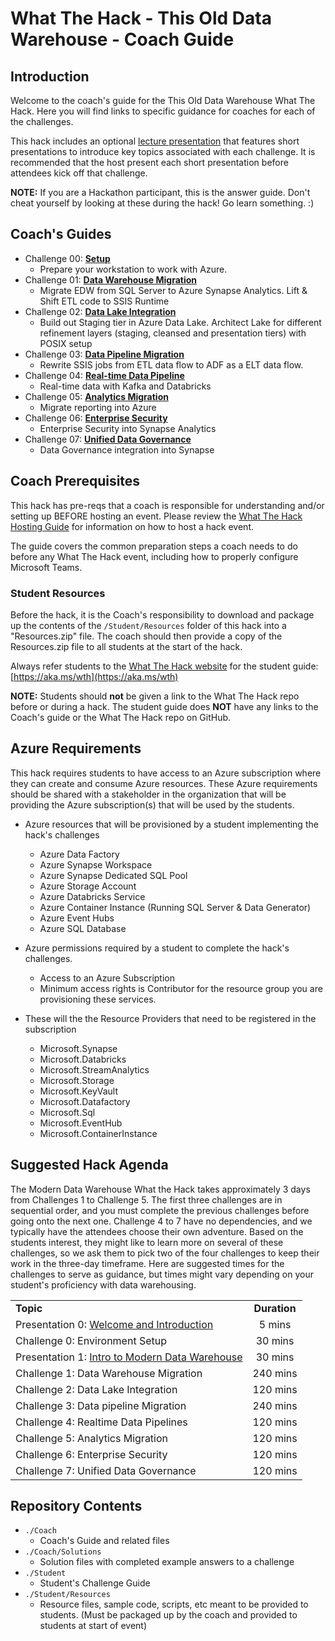 # What The Hack - This Old Data Warehouse - Coach Guide

## Introduction

Welcome to the coach's guide for the This Old Data Warehouse What The Hack. Here you will find links to specific guidance for coaches for each of the challenges.

This hack includes an optional [lecture presentation](./MDWWTHIntro.pptx?raw=true) that features short presentations to introduce key topics associated with each challenge. It is recommended that the host present each short presentation before attendees kick off that challenge.

**NOTE:** If you are a Hackathon participant, this is the answer guide. Don't cheat yourself by looking at these during the hack! Go learn something. :)

## Coach's Guides

- Challenge 00: **[Setup](./Solution-00.md)**
	 - Prepare your workstation to work with Azure.
- Challenge 01: **[Data Warehouse Migration](./Solution-01.md)**
	 - Migrate EDW from SQL Server to Azure Synapse Analytics.  Lift & Shift ETL code to SSIS Runtime
- Challenge 02: **[Data Lake Integration](./Solution-02.md)**
	 - Build out Staging tier in Azure Data Lake.  Architect Lake for different refinement layers (staging, cleansed and presentation tiers) with POSIX setup
- Challenge 03: **[Data Pipeline Migration](./Solution-03.md)**
	 - Rewrite SSIS jobs from ETL data flow  to ADF as a ELT data flow.
- Challenge 04: **[Real-time Data Pipeline](./Solution-04.md)**
	 - Real-time data with Kafka and Databricks
- Challenge 05: **[Analytics Migration](./Solution-05.md)**
	 - Migrate reporting into Azure
- Challenge 06: **[Enterprise Security](./Solution-06.md)**
	 - Enterprise Security into Synapse Analytics
- Challenge 07: **[Unified Data Governance](./Solution-07.md)**
	 - Data Governance integration into Synapse

## Coach Prerequisites

This hack has pre-reqs that a coach is responsible for understanding and/or setting up BEFORE hosting an event. Please review the [What The Hack Hosting Guide](https://aka.ms/wthhost) for information on how to host a hack event.

The guide covers the common preparation steps a coach needs to do before any What The Hack event, including how to properly configure Microsoft Teams.

### Student Resources

Before the hack, it is the Coach's responsibility to download and package up the contents of the `/Student/Resources` folder of this hack into a "Resources.zip" file. The coach should then provide a copy of the Resources.zip file to all students at the start of the hack.

Always refer students to the [What The Hack website](https://aka.ms/wth) for the student guide: [https://aka.ms/wth](https://aka.ms/wth)

**NOTE:** Students should **not** be given a link to the What The Hack repo before or during a hack. The student guide does **NOT** have any links to the Coach's guide or the What The Hack repo on GitHub.

## Azure Requirements

This hack requires students to have access to an Azure subscription where they can create and consume Azure resources. These Azure requirements should be shared with a stakeholder in the organization that will be providing the Azure subscription(s) that will be used by the students.

- Azure resources that will be provisioned by a student implementing the hack's challenges
	- Azure Data Factory
	- Azure Synapse Workspace
	- Azure Synapse Dedicated SQL Pool
	- Azure Storage Account
	- Azure Databricks Service
	- Azure Container Instance (Running SQL Server & Data Generator)
	- Azure Event Hubs
	- Azure SQL Database

- Azure permissions required by a student to complete the hack's challenges.
	- Access to an Azure Subscription 
	- Minimum access rights is Contributor for the resource group you are provisioning these services.

- These will the the Resource Providers that need to be registered in the subscription
	- Microsoft.Synapse
	- Microsoft.Databricks
	- Microsoft.StreamAnalytics
	- Microsoft.Storage
	- Microsoft.KeyVault
	- Microsoft.Datafactory
	- Microsoft.Sql
	- Microsoft.EventHub
	- Microsoft.ContainerInstance

## Suggested Hack Agenda

The Modern Data Warehouse What the Hack takes approximately 3 days from Challenges 1 to Challenge 5.  The first three challenges are in sequential order, and you must complete the previous challenges before going onto the next one.  Challenge 4 to 7 have no dependencies, and we typically have the attendees choose their own adventure.  Based on the students interest, they might like to learn more on several of these challenges, so we ask them to pick two of the four challenges to keep their work in the three-day timeframe.  Here are suggested times for the challenges to serve as guidance, but times might vary depending on your student's proficiency with data warehousing.

|                                            |                                                                                                                                                       |
| ------------------------------------------ | :---------------------------------------------------------------------------------------------------------------------------------------------------: |
| **Topic** |  **Duration**  |
| Presentation 0:  [Welcome and Introduction](./MDWWTHIntro.pptx)  | 5 mins |
| Challenge 0: Environment Setup | 30 mins|
| Presentation 1: [Intro to Modern Data Warehouse](./MDWWTHIntro.pptx) | 30 mins|
| Challenge 1: Data Warehouse Migration | 240 mins |
| Challenge 2: Data Lake Integration | 120 mins |
| Challenge 3: Data pipeline Migration | 240 mins |
| Challenge 4: Realtime Data Pipelines | 120 mins |
| Challenge 5: Analytics Migration | 120 mins |
| Challenge 6: Enterprise Security | 120 mins |
| Challenge 7: Unified Data Governance | 120 mins |

## Repository Contents

- `./Coach`
  - Coach's Guide and related files
- `./Coach/Solutions`
  - Solution files with completed example answers to a challenge
- `./Student`
  - Student's Challenge Guide
- `./Student/Resources`
  - Resource files, sample code, scripts, etc meant to be provided to students. (Must be packaged up by the coach and provided to students at start of event)
